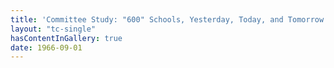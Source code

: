 ```yaml
---
title: 'Committee Study: "600" Schools, Yesterday, Today, and Tomorrow'
layout: "tc-single"
hasContentInGallery: true
date: 1966-09-01
---
```

